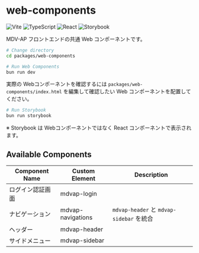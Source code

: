 # web-components

![Vite](https://img.shields.io/badge/Vite-v5-white?labelColor=%23646cff) ![TypeScript](https://img.shields.io/badge/TypeScript-v5-white?labelColor=%232f74c0) ![React](https://img.shields.io/badge/React-v18-white?labelColor=%23087ea4) ![Storybook](https://img.shields.io/badge/Storybook-v7-white?labelColor=%23ff4785)

MDV-AP フロントエンドの共通 Web コンポーネントです。

```bash
# Change directory
cd packages/web-components

# Run Web Components
bun run dev
```

実際の Webコンポーネントを確認するには `packages/web-components/index.html` を編集して確認したい Web コンポーネントを配置してください。

```bash
# Run Storybook 
bun run storybook
```

※ Storybook は Webコンポーネントではなく React コンポーネントで表示されます。

## Available Components

| Component Name   | Custom Element    | Description                              |
|------------------|-------------------|------------------------------------------|
| ログイン認証画面 | mdvap-login       |                                          |
| ナビゲーション   | mdvap-navigations | `mdvap-header` と `mdvap-sidebar` を統合 |
| ヘッダー         | mdvap-header      |                                          |
| サイドメニュー   | mdvap-sidebar     |                                          |
